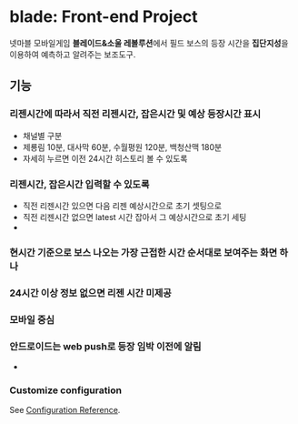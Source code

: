 # blade: Front-end Project

넷마블 모바일게임 **블레이드&소울 레볼루션**에서 필드 보스의 등장 시간을 **집단지성**을 이용하여 예측하고 알려주는 보조도구.

## 기능

### 리젠시간에 따라서 직전 리젠시간, 잡은시간 및 예상 등장시간 표시
- 채널별 구분
- 제룡림 10분, 대사막 60분, 수월평원 120분, 백청산맥 180분
- 자세히 누르면 이전 24시간 히스토리 볼 수 있도록

### 리젠시간, 잡은시간 입력할 수 있도록
- 직전 리젠시간 있으면 다음 리젠 예상시간으로 초기 셋팅으로
- 직전 리젠시간 없으면 latest 시간 잡아서 그 예상시간으로 초기 세팅
- 

### 현시간 기준으로 보스 나오는 가장 근접한 시간 순서대로 보여주는 화면 하나

### 24시간 이상 정보 없으면 리젠 시간 미제공

### 모바일 중심

### 안드로이드는 web push로 등장 임박 이전에 알림

- 


### Customize configuration
See [Configuration Reference](https://cli.vuejs.org/config/).
